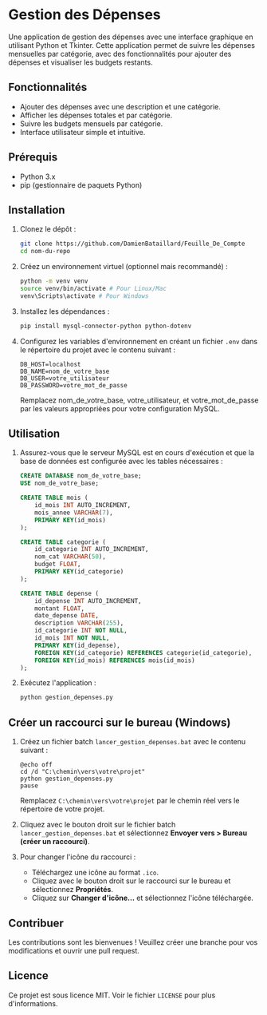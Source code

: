 # Gestion des Dépenses

Une application de gestion des dépenses avec une interface graphique en utilisant Python et Tkinter. Cette application permet de suivre les dépenses mensuelles par catégorie, avec des fonctionnalités pour ajouter des dépenses et visualiser les budgets restants.

## Fonctionnalités

- Ajouter des dépenses avec une description et une catégorie.
- Afficher les dépenses totales et par catégorie.
- Suivre les budgets mensuels par catégorie.
- Interface utilisateur simple et intuitive.

## Prérequis

- Python 3.x
- pip (gestionnaire de paquets Python)

## Installation

1. Clonez le dépôt :

    ```bash
    git clone https://github.com/DamienBataillard/Feuille_De_Compte
    cd nom-du-repo
    ```

2. Créez un environnement virtuel (optionnel mais recommandé) :

    ```bash
    python -m venv venv
    source venv/bin/activate # Pour Linux/Mac
    venv\Scripts\activate # Pour Windows
    ```

3. Installez les dépendances :

    ```bash
    pip install mysql-connector-python python-dotenv
    ```

4. Configurez les variables d'environnement en créant un fichier `.env` dans le répertoire du projet avec le contenu suivant :

    ```plaintext
    DB_HOST=localhost
    DB_NAME=nom_de_votre_base
    DB_USER=votre_utilisateur
    DB_PASSWORD=votre_mot_de_passe
    ```
    Remplacez nom_de_votre_base, votre_utilisateur, et votre_mot_de_passe par les valeurs appropriées pour votre configuration MySQL.
    
## Utilisation

1. Assurez-vous que le serveur MySQL est en cours d'exécution et que la base de données est configurée avec les tables nécessaires :

    ```sql
    CREATE DATABASE nom_de_votre_base;
    USE nom_de_votre_base;

    CREATE TABLE mois (
        id_mois INT AUTO_INCREMENT,
        mois_annee VARCHAR(7),
        PRIMARY KEY(id_mois)
    );

    CREATE TABLE categorie (
        id_categorie INT AUTO_INCREMENT,
        nom_cat VARCHAR(50),
        budget FLOAT,
        PRIMARY KEY(id_categorie)
    );

    CREATE TABLE depense (
        id_depense INT AUTO_INCREMENT,
        montant FLOAT,
        date_depense DATE,
        description VARCHAR(255),
        id_categorie INT NOT NULL,
        id_mois INT NOT NULL,
        PRIMARY KEY(id_depense),
        FOREIGN KEY(id_categorie) REFERENCES categorie(id_categorie),
        FOREIGN KEY(id_mois) REFERENCES mois(id_mois)
    );
    ```

2. Exécutez l'application :

    ```bash
    python gestion_depenses.py
    ```

## Créer un raccourci sur le bureau (Windows)

1. Créez un fichier batch `lancer_gestion_depenses.bat` avec le contenu suivant :

    ```batch
    @echo off
    cd /d "C:\chemin\vers\votre\projet"
    python gestion_depenses.py
    pause
    ```

    Remplacez `C:\chemin\vers\votre\projet` par le chemin réel vers le répertoire de votre projet.

2. Cliquez avec le bouton droit sur le fichier batch `lancer_gestion_depenses.bat` et sélectionnez **Envoyer vers > Bureau (créer un raccourci)**.

3. Pour changer l'icône du raccourci :
    - Téléchargez une icône au format `.ico`.
    - Cliquez avec le bouton droit sur le raccourci sur le bureau et sélectionnez **Propriétés**.
    - Cliquez sur **Changer d'icône...** et sélectionnez l'icône téléchargée.

## Contribuer

Les contributions sont les bienvenues ! Veuillez créer une branche pour vos modifications et ouvrir une pull request.

## Licence

Ce projet est sous licence MIT. Voir le fichier `LICENSE` pour plus d'informations.
